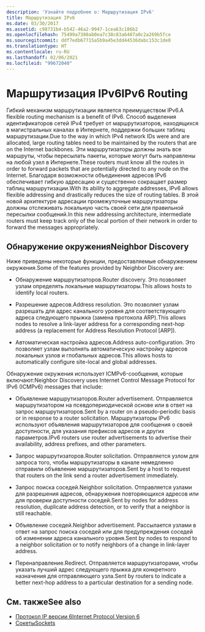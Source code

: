 ```yaml
---
description: 'Узнайте подробнее о: Маршрутизация IPv6'
title: Маршрутизация IPv6
ms.date: 03/30/2017
ms.assetid: c98731b4-b542-46a2-9947-1cea63c186b2
ms.openlocfilehash: 75499a7380ab0ea7c38c83a6407a0c2a269b5fce
ms.sourcegitcommit: ddf7edb67715a5b9a45e3dd44536dabc153c1de0
ms.translationtype: HT
ms.contentlocale: ru-RU
ms.lasthandoff: 02/06/2021
ms.locfileid: "99672040"
---
```

# <a name="ipv6-routing"></a><span data-ttu-id="68f5f-103">Маршрутизация IPv6</span><span class="sxs-lookup"><span data-stu-id="68f5f-103">IPv6 Routing</span></span>

<span data-ttu-id="68f5f-104">Гибкий механизм маршрутизации является преимуществом IPv6.</span><span class="sxs-lookup"><span data-stu-id="68f5f-104">A flexible routing mechanism is a benefit of IPv6.</span></span> <span data-ttu-id="68f5f-105">Способ выделения идентификаторов сетей IPv4 требует от маршрутизаторов, находящихся в магистральных каналах в Интернете, поддержки больших таблиц маршрутизации.</span><span class="sxs-lookup"><span data-stu-id="68f5f-105">Due to the way in which IPv4 network IDs were and are allocated, large routing tables need to be maintained by the routers that are on the Internet backbones.</span></span> <span data-ttu-id="68f5f-106">Эти маршрутизаторы должны знать все маршруты, чтобы пересылать пакеты, которые могут быть направлены на любой узел в Интернете.</span><span class="sxs-lookup"><span data-stu-id="68f5f-106">These routers must know all the routes in order to forward packets that are potentially directed to any node on the Internet.</span></span> <span data-ttu-id="68f5f-107">Благодаря возможности объединения адресов IPv6 обеспечивает гибкую адресацию и существенно сокращает размер таблиц маршрутизации.</span><span class="sxs-lookup"><span data-stu-id="68f5f-107">With its ability to aggregate addresses, IPv6 allows flexible addressing and drastically reduces the size of routing tables.</span></span> <span data-ttu-id="68f5f-108">В этой новой архитектуре адресации промежуточные маршрутизаторы должны отслеживать локальную часть своей сети для правильной пересылки сообщений.</span><span class="sxs-lookup"><span data-stu-id="68f5f-108">In this new addressing architecture, intermediate routers must keep track only of the local portion of their network in order to forward the messages appropriately.</span></span>  
  
## <a name="neighbor-discovery"></a><span data-ttu-id="68f5f-109">Обнаружение окружения</span><span class="sxs-lookup"><span data-stu-id="68f5f-109">Neighbor Discovery</span></span>  

 <span data-ttu-id="68f5f-110">Ниже приведены некоторые функции, предоставляемые обнаружением окружения.</span><span class="sxs-lookup"><span data-stu-id="68f5f-110">Some of the features provided by Neighbor Discovery are:</span></span>  
  
- <span data-ttu-id="68f5f-111">Обнаружение маршрутизаторов.</span><span class="sxs-lookup"><span data-stu-id="68f5f-111">Router discovery.</span></span> <span data-ttu-id="68f5f-112">Это позволяет узлам определять локальные маршрутизаторы.</span><span class="sxs-lookup"><span data-stu-id="68f5f-112">This allows hosts to identify local routers.</span></span>  
  
- <span data-ttu-id="68f5f-113">Разрешение адресов.</span><span class="sxs-lookup"><span data-stu-id="68f5f-113">Address resolution.</span></span> <span data-ttu-id="68f5f-114">Это позволяет узлам разрешать для адрес канального уровня для соответствующего адреса следующего прыжка (замена протокола ARP).</span><span class="sxs-lookup"><span data-stu-id="68f5f-114">This allows nodes to resolve a link-layer address for a corresponding next-hop address (a replacement for Address Resolution Protocol [ARP]).</span></span>  
  
- <span data-ttu-id="68f5f-115">Автоматическая настройка адресов.</span><span class="sxs-lookup"><span data-stu-id="68f5f-115">Address auto-configuration.</span></span> <span data-ttu-id="68f5f-116">Это позволяет узлам выполнять автоматическую настройку адресов локальных узлов и глобальных адресов.</span><span class="sxs-lookup"><span data-stu-id="68f5f-116">This allows hosts to automatically configure site-local and global addresses.</span></span>  
  
 <span data-ttu-id="68f5f-117">Обнаружение окружения использует ICMPv6-сообщения, которые включают:</span><span class="sxs-lookup"><span data-stu-id="68f5f-117">Neighbor Discovery uses Internet Control Message Protocol for IPv6 (ICMPv6) messages that include:</span></span>  
  
- <span data-ttu-id="68f5f-118">Объявление маршрутизаторов.</span><span class="sxs-lookup"><span data-stu-id="68f5f-118">Router advertisement.</span></span> <span data-ttu-id="68f5f-119">Отправляется маршрутизатором на псевдопериодической основе или в ответ на запрос маршрутизаторов.</span><span class="sxs-lookup"><span data-stu-id="68f5f-119">Sent by a router on a pseudo-periodic basis or in response to a router solicitation.</span></span> <span data-ttu-id="68f5f-120">Маршрутизаторы IPv6 используют объявления маршрутизаторов для сообщения о своей доступности, для указания префиксов адресов и других параметров.</span><span class="sxs-lookup"><span data-stu-id="68f5f-120">IPv6 routers use router advertisements to advertise their availability, address prefixes, and other parameters.</span></span>  
  
- <span data-ttu-id="68f5f-121">Запрос маршрутизаторов.</span><span class="sxs-lookup"><span data-stu-id="68f5f-121">Router solicitation.</span></span> <span data-ttu-id="68f5f-122">Отправляется узлом для запроса того, чтобы маршрутизаторы в канале немедленно отправили объявление маршрутизаторов.</span><span class="sxs-lookup"><span data-stu-id="68f5f-122">Sent by a host to request that routers on the link send a router advertisement immediately.</span></span>  
  
- <span data-ttu-id="68f5f-123">Запрос поиска соседей.</span><span class="sxs-lookup"><span data-stu-id="68f5f-123">Neighbor solicitation.</span></span> <span data-ttu-id="68f5f-124">Отправляется узлами для разрешения адресов, обнаружения повторяющихся адресов или для проверки доступности соседей.</span><span class="sxs-lookup"><span data-stu-id="68f5f-124">Sent by nodes for address resolution, duplicate address detection, or to verify that a neighbor is still reachable.</span></span>  
  
- <span data-ttu-id="68f5f-125">Объявление соседей.</span><span class="sxs-lookup"><span data-stu-id="68f5f-125">Neighbor advertisement.</span></span> <span data-ttu-id="68f5f-126">Рассылается узлами в ответ на запрос поиска соседей или для предупреждения соседей об изменении адреса канального уровня.</span><span class="sxs-lookup"><span data-stu-id="68f5f-126">Sent by nodes to respond to a neighbor solicitation or to notify neighbors of a change in link-layer address.</span></span>  
  
- <span data-ttu-id="68f5f-127">Перенаправление.</span><span class="sxs-lookup"><span data-stu-id="68f5f-127">Redirect.</span></span> <span data-ttu-id="68f5f-128">Отправляется маршрутизаторами, чтобы указать лучший адрес следующего прыжка для конкретного назначения для отправляющего узла.</span><span class="sxs-lookup"><span data-stu-id="68f5f-128">Sent by routers to indicate a better next-hop address to a particular destination for a sending node.</span></span>  
  
## <a name="see-also"></a><span data-ttu-id="68f5f-129">См. также</span><span class="sxs-lookup"><span data-stu-id="68f5f-129">See also</span></span>

- [<span data-ttu-id="68f5f-130">Протокол IP версии 6</span><span class="sxs-lookup"><span data-stu-id="68f5f-130">Internet Protocol Version 6</span></span>](internet-protocol-version-6.md)
- [<span data-ttu-id="68f5f-131">Сокеты</span><span class="sxs-lookup"><span data-stu-id="68f5f-131">Sockets</span></span>](sockets.md)
